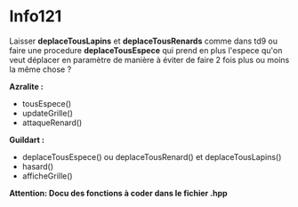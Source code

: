 # Info121

Laisser **deplaceTousLapins** et **deplaceTousRenards** comme dans td9 ou faire une procedure **deplaceTousEspece** qui prend en plus l'espece qu'on veut déplacer en paramètre de manière à éviter de faire 2 fois plus ou moins la même chose ?

**Azralite :**

* tousEspece()
* updateGrille()
* attaqueRenard()


**Guildart :**

* deplaceTousEspece() ou deplaceTousRenard() et deplaceTousLapins()
* hasard()
* afficheGrille()

**Attention: Docu des fonctions à coder dans le fichier .hpp**
